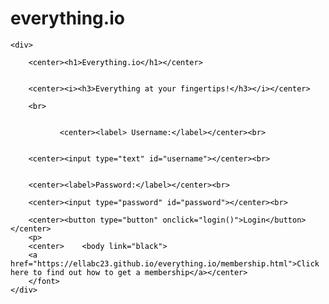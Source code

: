# everything.io
<!doctype html>

<html lang="en">

<head>

 <meta charset="utf-8">

<font color="Black ">
	
 <meta name="description" content="Login to everything.io!">


 <meta name="author" content="Ella, Zahara, Oona, Isabelle">

  <title>Everything.io</title>
</head>

	   
<body background="http://www.cultracing.com/wp-content/uploads/ph/photovector-abstract-background-cool-cell-structure-constellation-seamless-pattern-endless-texture-with-s.jpg">


 <script src="script.js"></script>
	<div>

		<center><h1>Everything.io</h1></center>
	
		
		<center><i><h3>Everything at your fingertips!</h3></i></center>

		<br>


               <center><label> Username:</label></center><br>


		<center><input type="text" id="username"></center><br>


		<center><label>Password:</label></center><br>

		<center><input type="password" id="password"></center><br>

		<center><button type="button" onclick="login()">Login</button></center>	
		<p>
		<center>	<body link="black">
		<a href="https://ellabc23.github.io/everything.io/membership.html">Click here to find out how to get a membership</a></center> 
		</font>
	</div>
	
	
	
</body>
	
</html>
